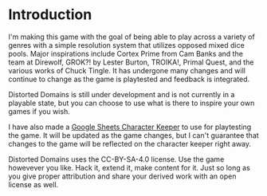# Introduction

I'm making this game with the goal of being able to play across a variety of genres with a simple resolution system that utilizes opposed mixed dice pools. Major inspirations include Cortex Prime from Cam Banks and the team at Direwolf, GROK?! by Lester Burton, TROIKA!, Primal Quest, and the various works of Chuck Tingle. It has undergone many changes and will continue to change as the game is playtested and feedback is integrated.

Distorted Domains is still under development and is not currently in a playable state, but you can choose to use what is there to inspire your own games if you wish.

I have also made a [Google Sheets Character Keeper](https://docs.google.com/spreadsheets/d/1iD2N3VkBVdb9CuRejHPc5lP251gvXEScqiSs3g6OBUU/edit?usp=sharing) to use for playtesting the game. It will be updated as the game changes, but I can't guarantee that changes to the game will be reflected on the character keeper right away.

Distorted Domains uses the CC-BY-SA-4.0 license. Use the game howevever you like. Hack it, extend it, make content for it. Just so long as you give proper attribution and share your derived work with an open license as well.
